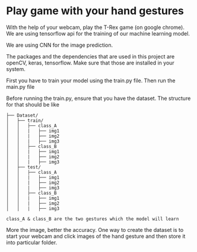 # Play game with your hand gestures

With the help of your webcam, play the T-Rex game (on google chrome).
We are using tensorflow api for the training of our machine learning model.

We are using CNN for the image prediction.

The packages and the dependencies that are used in this project are openCV, keras, tensorflow. Make sure that those are installed in your system.


First you have to train your model using the train.py file. Then run the main.py file

Before running the train.py, ensure that you have the dataset.
The structure for that should be like 
  
    ├── Dataset/
    │   ├── train/
    │   │   ├── class_A
    │   │   |   ├── img1
    │   │   |   ├── img2
    │   │   |   ├── img3
    │   │   ├── class_B   
    │   │   |   ├── img1
    │   │   |   ├── img2
    │   │   |   ├── img3
    │   ├── test/
    │   │   ├── class_A
    │   │   |   ├── img1
    │   │   |   ├── img2
    │   │   |   ├── img3
    │   │   ├── class_B
    │   │   |   ├── img1
    │   │   |   ├── img2
    │   │   |   ├── img3
    
    class_A & class_B are the two gestures which the model will learn
    
More the image, better the accuracy. One way to create the dataset is to start your webcam and click images of the hand gesture and then store it into particular folder.
